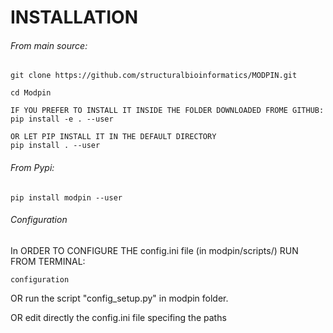# INSTALLATION
###### From main source:
```
git clone https://github.com/structuralbioinformatics/MODPIN.git

cd Modpin

IF YOU PREFER TO INSTALL IT INSIDE THE FOLDER DOWNLOADED FROME GITHUB:
pip install -e . --user

OR LET PIP INSTALL IT IN THE DEFAULT DIRECTORY 
pip install . --user

```



###### From Pypi:
```
pip install modpin --user
```

###### Configuration
In ORDER TO CONFIGURE THE config.ini file (in modpin/scripts/)  RUN FROM TERMINAL:
```
configuration
```

OR run the script "config_setup.py" in modpin folder.

OR edit directly the config.ini file specifing the paths
